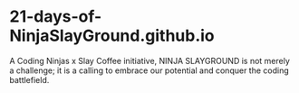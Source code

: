 # 21-days-of-NinjaSlayGround.github.io
A Coding Ninjas x Slay Coffee initiative, NINJA SLAYGROUND is not merely a challenge;  it is a calling to embrace our potential and conquer the coding battlefield.
